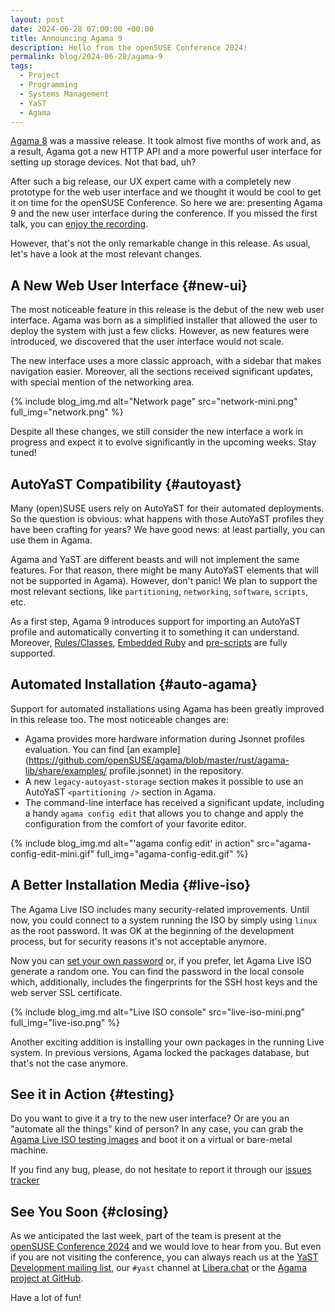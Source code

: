 ```yaml
---
layout: post
date: 2024-06-28 07:00:00 +00:00
title: Announcing Agama 9
description: Hello from the openSUSE Conference 2024!
permalink: blog/2024-06-28/agama-9
tags:
  - Project
  - Programming
  - Systems Management
  - YaST
  - Agama
---
```


[Agama 8](https://yast.opensuse.org/blog/2024-05-17/agama-8) was a massive release. It took almost
five months of work and, as a result, Agama got a new HTTP API and a more powerful user interface
for setting up storage devices. Not that bad, uh?

After such a big release, our UX expert came with a completely new prototype for the web user
interface and we thought it would be cool to get it on time for the openSUSE Conference. So here we
are: presenting Agama 9 and the new user interface during the conference. If you missed the first
talk, you can [enjoy the recording](https://streaming.media.ccc.de/osc24/relive/4560).

However, that's not the only remarkable change in this release. As usual, let's have a look at the
most relevant changes.

## A New Web User Interface {#new-ui}

The most noticeable feature in this release is the debut of the new web user interface. Agama was
born as a simplified installer that allowed the user to deploy the system with just a few clicks.
However, as new features were introduced, we discovered that the user interface would not scale.

The new interface uses a more classic approach, with a sidebar that makes navigation easier.
Moreover, all the sections received significant updates, with special mention of the networking
area.

{% include blog_img.md alt="Network page" src="network-mini.png" full_img="network.png" %}

Despite all these changes, we still consider the new interface a work in progress and expect it to
evolve significantly in the upcoming weeks. Stay tuned!

## AutoYaST Compatibility {#autoyast}

Many (open)SUSE users rely on AutoYaST for their automated deployments. So the question is obvious:
what happens with those AutoYaST profiles they have been crafting for years? We have good news: at
least partially, you can use them in Agama.

Agama and YaST are different beasts and will not implement the same features. For that reason, there
might be many AutoYaST elements that will not be supported in Agama). However, don't panic! We plan
to support the most relevant sections, like `partitioning`, `networking`, `software`, `scripts`,
etc.

As a first step, Agama 9 introduces support for importing an AutoYaST profile and automatically
converting it to something it can understand. Moreover,
[Rules/Classes](https://doc.opensuse.org/documentation/leap/autoyast/html/book-autoyast/rulesandclass.html),
[Embedded Ruby](https://doc.opensuse.org/documentation/leap/autoyast/html/book-autoyast/erb-templates.html)
and
[pre-scripts](https://doc.opensuse.org/documentation/leap/autoyast/html/book-autoyast/cha-configuration-installation-options.html#pre-install-scripts)
are fully supported.

## Automated Installation {#auto-agama}

Support for automated installations using Agama has been greatly improved in this release too. The
most noticeable changes are:

- Agama provides more hardware information during Jsonnet profiles evaluation. You can find [an
  example](https://github.com/openSUSE/agama/blob/master/rust/agama-lib/share/examples/
  profile.jsonnet) in the repository.
- A new `legacy-autoyast-storage` section makes it possible to use an AutoYaST `<partitioning />`
  section in Agama.
- The command-line interface has received a significant update, including a handy
  `agama config edit` that allows you to change and apply the configuration from the comfort of your
  favorite editor.

{% include blog_img.md alt="'agama config edit' in action" src="agama-config-edit-mini.gif"
full_img="agama-config-edit.gif" %}

## A Better Installation Media {#live-iso}

The Agama Live ISO includes many security-related improvements. Until now, you could connect to a
system running the ISO by simply using `linux` as the root password. It was OK at the beginning of
the development process, but for security reasons it's not acceptable anymore.

Now you can
[set your own password](https://github.com/openSUSE/agama/blob/master/doc/live_iso.md#the-access-password)
or, if you prefer, let Agama Live ISO generate a random one. You can find the password in the local
console which, additionally, includes the fingerprints for the SSH host keys and the web server SSL
certificate.

{% include blog_img.md alt="Live ISO console" src="live-iso-mini.png" full_img="live-iso.png" %}

Another exciting addition is installing your own packages in the running Live system. In previous
versions, Agama locked the packages database, but that's not the case anymore.

## See it in Action {#testing}

Do you want to give it a try to the new user interface? Or are you an "automate all the things" kind
of person? In any case, you can grab the
[Agama Live ISO testing images](https://download.opensuse.org/repositories/systemsmanagement:/Agama:/Devel/images/iso/)
and boot it on a virtual or bare-metal machine.

If you find any bug, please, do not hesitate to report it through our
[issues tracker](https://github.com/openSUSE/agama/issues?q=is%3Aissue+is%3Aopen+label%3Abug)

## See You Soon {#closing}

As we anticipated the last week, part of the team is present at the
[openSUSE Conference 2024](https://events.opensuse.org/conferences/oSC24) and we would love to hear
from you. But even if you are not visiting the conference, you can always reach us at the
[YaST Development mailing list](https://lists.opensuse.org/archives/list/yast-devel@lists.opensuse.org/),
our `#yast` channel at [Libera.chat](https://libera.chat/) or the
[Agama project at GitHub](https://github.com/openSUSE/agama).

Have a lot of fun!
